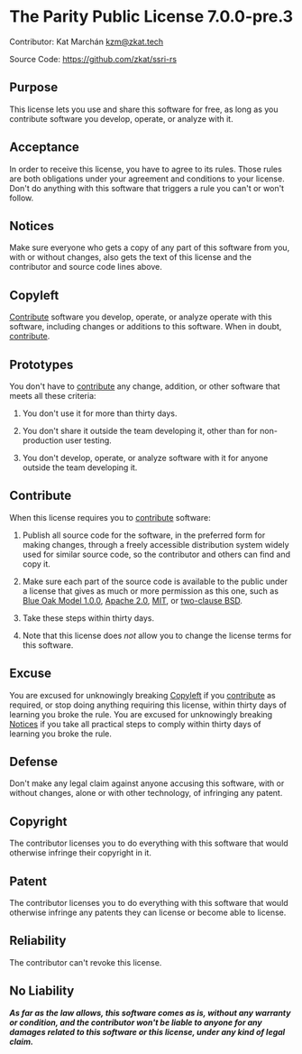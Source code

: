 # The Parity Public License 7.0.0-pre.3

Contributor: Kat Marchán <kzm@zkat.tech>

Source Code: https://github.com/zkat/ssri-rs

## Purpose

This license lets you use and share this software for free, as long as you contribute software you develop, operate, or analyze with it.

## Acceptance

In order to receive this license, you have to agree to its rules. Those rules are both obligations under your agreement and conditions to your license. Don't do anything with this software that triggers a rule you can't or won't follow.

## Notices

Make sure everyone who gets a copy of any part of this software from you, with or without changes, also gets the text of this license and the contributor and source code lines above.

## Copyleft

[Contribute](#contribute) software you develop, operate, or analyze operate with this software, including changes or additions to this software. When in doubt, [contribute](#contribute).

## Prototypes

You don't have to [contribute](#contribute) any change, addition, or other software that meets all these criteria:

1.  You don't use it for more than thirty days.

2.  You don't share it outside the team developing it, other than for non-production user testing.

3.  You don't develop, operate, or analyze software with it for anyone outside the team developing it.

## Contribute

When this license requires you to [contribute](#contribute) software:

1.  Publish all source code for the software, in the preferred form for making changes, through a freely accessible distribution system widely used for similar source code, so the contributor and others can find and copy it.

2.  Make sure each part of the source code is available to the public under a license that gives as much or more permission as this one, such as [Blue Oak Model 1.0.0](https://blueoakcouncil.org/license/1.0.0), [Apache 2.0](https://www.apache.org/licenses/LICENSE-2.0.html), [MIT](https://spdx.org/licenses/MIT.html), or [two-clause BSD](https://spdx.org/licenses/BSD-2-Clause.html).

3.  Take these steps within thirty days.

4.  Note that this license does _not_ allow you to change the license terms for this software.

## Excuse

You are excused for unknowingly breaking [Copyleft](#copyleft) if you [contribute](#contribute) as required, or stop doing anything requiring this license, within thirty days of learning you broke the rule. You are excused for unknowingly breaking [Notices](#notices) if you take all practical steps to comply within thirty days of learning you broke the rule.

## Defense

Don't make any legal claim against anyone accusing this software, with or without changes, alone or with other technology, of infringing any patent.

## Copyright

The contributor licenses you to do everything with this software that would otherwise infringe their copyright in it.

## Patent

The contributor licenses you to do everything with this software that would otherwise infringe any patents they can license or become able to license.

## Reliability

The contributor can't revoke this license.

## No Liability

**_As far as the law allows, this software comes as is, without any warranty or condition, and the contributor won't be liable to anyone for any damages related to this software or this license, under any kind of legal claim._**
